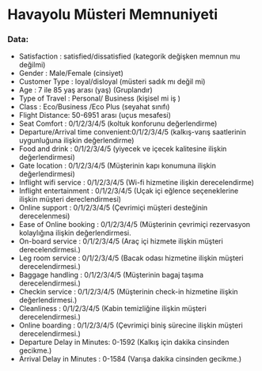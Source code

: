 # Havayolu Müsteri Memnuniyeti

### Data:

- Satisfaction : satisfied/dissatisfied (kategorik değişken memnun mu değilmi)
- Gender : Male/Female (cinsiyet)
- Customer Type : loyal/disloyal (müsteri sadık mı değil mi)
- Age : 7 ile 85 yaş arası (yaş) (Gruplandır)
- Type of Travel : Personal/ Business (kişisel mi iş )
- Class : Eco/Business /Eco Plus (seyahat sınıfı)
- Flight Distance: 50-6951 arası (uçus mesafesi)
- Seat Comfort : 0/1/2/3/4/5 (koltuk konforunu değerlendirme)
- Departure/Arrival time convenient:0/1/2/3/4/5 (kalkış-varış saatlerinin uygunluğuna ilişkin değerlendirme)
- Food and drink : 0/1/2/3/4/5 (yiyecek ve içecek kalitesine ilişkin değerlendirmesi)
- Gate location : 0/1/2/3/4/5 (Müşterinin kapı konumuna ilişkin değerlendirmesi)
- Inflight wifi service : 0/1/2/3/4/5 (Wi-fi hizmetine ilişkin derecelendirme)
- Inflight entertainment : 0/1/2/3/4/5 (Uçak içi eğlence seçeneklerine ilişkin müşteri dereclendirmesi)
- Online support : 0/1/2/3/4/5 (Çevrimiçi müşteri desteğinin derecelenmesi)
- Ease of Online booking : 0/1/2/3/4/5 (Müşterinin çevrimiçi rezervasyon kolaylığına ilişkin değerlendirmesi.
- On-board service : 0/1/2/3/4/5 (Araç içi hizmete ilişkin müşteri derecelendirmesi.)
- Leg room service : 0/1/2/3/4/5 (Bacak odası hizmetine ilişkin müşteri derecelendirmesi.)
- Baggage handling : 0/1/2/3/4/5 (Müşterinin bagaj taşıma derecelendirmesi.)
- Checkin service : 0/1/2/3/4/5 (Müşterinin check-in hizmetine ilişkin değerlendirmesi.)
- Cleanliness : 0/1/2/3/4/5 (Kabin temizliğine ilişkin müşteri derecelendirmesi.)
- Online boarding : 0/1/2/3/4/5 (Çevrimiçi biniş sürecine ilişkin müşteri derecelendirmesi.)
- Departure Delay in Minutes: 0-1592 (Kalkış için dakika cinsinden gecikme.)
- Arrival Delay in Minutes : 0-1584 (Varışa dakika cinsinden gecikme.)

